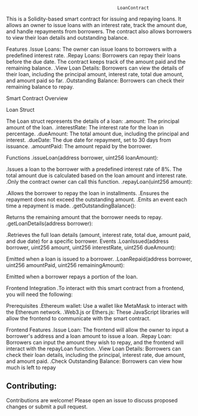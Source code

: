                                               LoanContract
    
This is a  Solidity-based smart contract for issuing and repaying loans. It allows an owner to issue loans with an interest rate, track the amount due, and handle repayments from borrowers. The contract also allows borrowers to view their loan details and outstanding balance.

Features
.Issue Loans: The owner can issue loans to borrowers with a predefined interest rate.
.Repay Loans: Borrowers can repay their loans before the due date. The contract keeps track of the amount paid and the remaining balance.
.View Loan Details: Borrowers can view the details of their loan, including the principal amount, interest rate, total due amount, and amount paid so far.
.Outstanding Balance: Borrowers can check their remaining balance to repay.

Smart Contract Overview

Loan Struct

The Loan struct represents the details of a loan:
.amount: The principal amount of the loan.
.interestRate: The interest rate for the loan in percentage.
.dueAmount: The total amount due, including the principal and interest.
.dueDate: The due date for repayment, set to 30 days from issuance.
.amountPaid: The amount repaid by the borrower.

Functions
.issueLoan(address borrower, uint256 loanAmount):

.Issues a loan to the borrower with a predefined interest rate of 8%. The total amount due is calculated based on the loan amount and interest rate.
.Only the contract owner can call this function.
.repayLoan(uint256 amount):

.Allows the borrower to repay the loan in installments.
.Ensures the repayment does not exceed the outstanding amount.
.Emits an event each time a repayment is made.
.getOutstandingBalance():

Returns the remaining amount that the borrower needs to repay.
.getLoanDetails(address borrower):

.Retrieves the full loan details (amount, interest rate, total due, amount paid, and due date) for a specific borrower.
Events
.LoanIssued(address borrower, uint256 amount, uint256 interestRate, uint256 dueAmount):

Emitted when a loan is issued to a borrower.
.LoanRepaid(address borrower, uint256 amountPaid, uint256 remainingAmount):

Emitted when a borrower repays a portion of the loan.

Frontend Integration
.To interact with this smart contract from a frontend, you will need the following:

Prerequisites
.Ethereum wallet: Use a wallet like MetaMask to interact with the Ethereum network.
.Web3.js or Ethers.js: These JavaScript libraries will allow the frontend to communicate with the smart contract.

 Frontend Features
.Issue Loan: The frontend will allow the owner to input a borrower's address and a loan amount to issue a loan.
.Repay Loan: Borrowers can input the amount they wish to repay, and the frontend will interact with the repayLoan function.
.View Loan Details: Borrowers can check their loan details, including the principal, interest rate, due amount, and amount paid.
.Check Outstanding Balance: Borrowers can view how much is left to repay


## Contributing:

Contributions are welcome! Please open an issue to discuss proposed changes or submit a pull request.
